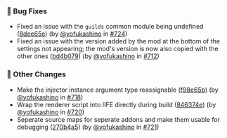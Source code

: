 ### 🐞 Bug Fixes

- Fixed an issue with the `guilds` common module being undefined
  ([8dee65e](https://github.com/replugged-org/replugged/commit/8dee65e028e509a2a37663f94f56de8f80753850))
  (by [@yofukashino](https://github.com/yofukashino) in
  [#724](https://github.com/replugged-org/replugged/pull/724))
- Fixed an issue with the version added by the mod at the bottom of the settings not appearing; the
  mod's version is now also copied with the other ones
  ([bd4b079](https://github.com/replugged-org/replugged/commit/bd4b079e4bc650d599487500b48e3e091634640a))
  (by [@yofukashino](https://github.com/yofukashino) in
  [#712](https://github.com/replugged-org/replugged/pull/712))

### 📰 Other Changes

- Make the injector instance argument type reassignable
  ([f98e65b](https://github.com/replugged-org/replugged/commit/f98e65ba73bd0ff79e5006f013eea38be62724d2))
  (by [@yofukashino](https://github.com/yofukashino) in
  [#718](https://github.com/replugged-org/replugged/pull/718))
- Wrap the renderer script into IIFE directly during build
  ([846374e](https://github.com/replugged-org/replugged/commit/846374ee86850b8fd73e83f8b6c9071e30320840))
  (by [@yofukashino](https://github.com/yofukashino) in
  [#720](https://github.com/replugged-org/replugged/pull/720))
- Seperate source maps for seperate addons and make them usable for debugging
  ([270b4a5](https://github.com/replugged-org/replugged/commit/270b4a5a2878a658e9cdcf47d38f4305331e311f))
  (by [@yofukashino](https://github.com/yofukashino) in
  [#721](https://github.com/replugged-org/replugged/pull/721))
